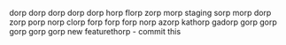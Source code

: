 dorp dorp dorp dorp dorp
horp florp zorp morp
staging sorp morp dorp
zorp porp norp clorp
forp forp forp norp
azorp kathorp gadorp
gorp gorp gorp gorp gorp 
new featurethorp - commit this